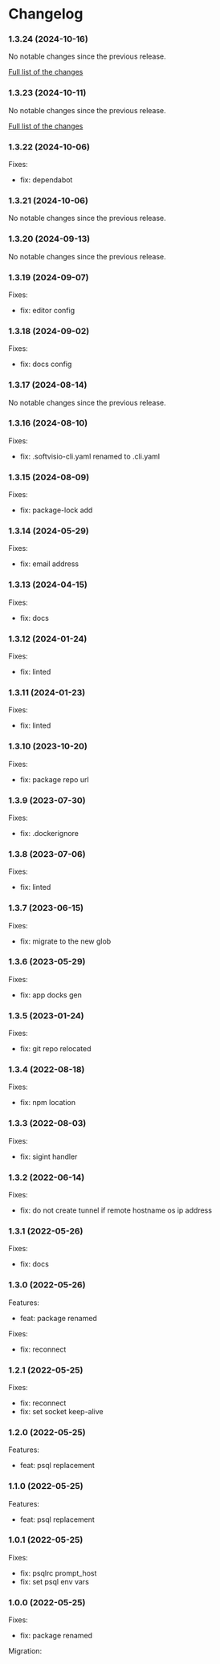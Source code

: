 # Changelog

### 1.3.24 (2024-10-16)

No notable changes since the previous release.

[Full list of the changes](https://github.com/softvisio/psqls/compare/v1.3.23...v1.3.24)

### 1.3.23 (2024-10-11)

No notable changes since the previous release.

[Full list of the changes](https://github.com/softvisio/psqls/compare/v1.3.22...v1.3.23)

### 1.3.22 (2024-10-06)

Fixes:

-   fix: dependabot

### 1.3.21 (2024-10-06)

No notable changes since the previous release.

### 1.3.20 (2024-09-13)

No notable changes since the previous release.

### 1.3.19 (2024-09-07)

Fixes:

-   fix: editor config

### 1.3.18 (2024-09-02)

Fixes:

-   fix: docs config

### 1.3.17 (2024-08-14)

No notable changes since the previous release.

### 1.3.16 (2024-08-10)

Fixes:

-   fix: .softvisio-cli.yaml renamed to .cli.yaml

### 1.3.15 (2024-08-09)

Fixes:

-   fix: package-lock add

### 1.3.14 (2024-05-29)

Fixes:

-   fix: email address

### 1.3.13 (2024-04-15)

Fixes:

-   fix: docs

### 1.3.12 (2024-01-24)

Fixes:

-   fix: linted

### 1.3.11 (2024-01-23)

Fixes:

-   fix: linted

### 1.3.10 (2023-10-20)

Fixes:

-   fix: package repo url

### 1.3.9 (2023-07-30)

Fixes:

-   fix: .dockerignore

### 1.3.8 (2023-07-06)

Fixes:

-   fix: linted

### 1.3.7 (2023-06-15)

Fixes:

-   fix: migrate to the new glob

### 1.3.6 (2023-05-29)

Fixes:

-   fix: app docks gen

### 1.3.5 (2023-01-24)

Fixes:

-   fix: git repo relocated

### 1.3.4 (2022-08-18)

Fixes:

-   fix: npm location

### 1.3.3 (2022-08-03)

Fixes:

-   fix: sigint handler

### 1.3.2 (2022-06-14)

Fixes:

-   fix: do not create tunnel if remote hostname os ip address

### 1.3.1 (2022-05-26)

Fixes:

-   fix: docs

### 1.3.0 (2022-05-26)

Features:

-   feat: package renamed

Fixes:

-   fix: reconnect

### 1.2.1 (2022-05-25)

Fixes:

-   fix: reconnect
-   fix: set socket keep-alive

### 1.2.0 (2022-05-25)

Features:

-   feat: psql replacement

### 1.1.0 (2022-05-25)

Features:

-   feat: psql replacement

### 1.0.1 (2022-05-25)

Fixes:

-   fix: psqlrc prompt_host
-   fix: set psql env vars

### 1.0.0 (2022-05-25)

Fixes:

-   fix: package renamed

Migration:
